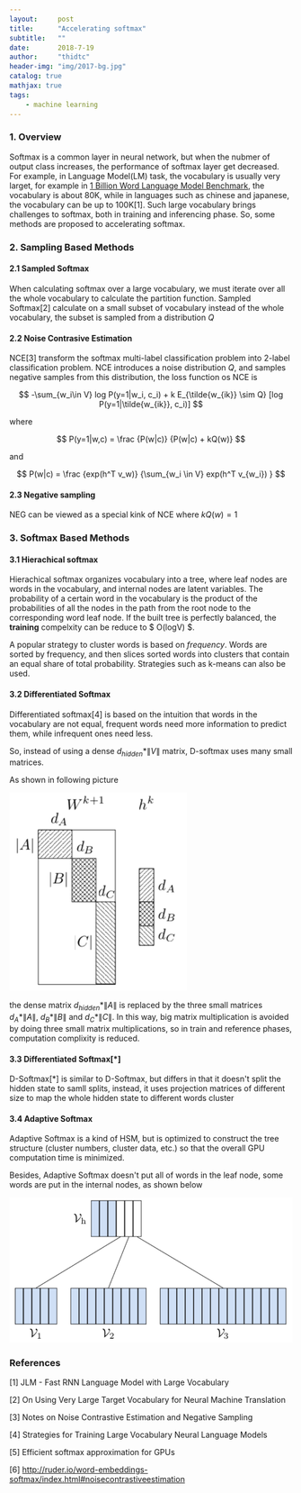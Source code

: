 ```yaml
---
layout:     post
title:      "Accelerating softmax"
subtitle:   ""
date:       2018-7-19
author:     "thidtc"
header-img: "img/2017-bg.jpg"
catalog: true
mathjax: true
tags:
    - machine learning
---
```


### 1. Overview
Softmax is a common layer in neural network, but when the  nubmer of output class increases, the performance of softmax layer get decreased. For example, in Language Model(LM) task, the vocabulary is usually very larget, for example in [1 Billion Word Language Model Benchmark](http://www.statmt.org/lm-benchmark/), the vocabulary is about 80K, while in languages such as chinese and japanese, the vocabulary can be up to 100K[1]. Such large vocabulary brings challenges to softmax, both in training and inferencing phase. So, some methods are proposed to accelerating softmax.

### 2. Sampling Based Methods
#### 2.1 Sampled Softmax
When calculating softmax over a large vocabulary, we must iterate over all the whole vocabulary to calculate the partition function. Sampled Softmax[2] calculate on a small subset of vocabulary instead of the whole vocabulary, the subset is sampled from a distribution $Q$

#### 2.2 Noise Contrasive Estimation
NCE[3] transform the softmax multi-label classification problem into 2-label classification problem. NCE introduces a noise distribution $Q$, and samples negative samples from this distribution, the loss function os NCE is 

$$
-\sum_{w_i\in V} log P(y=1|w_i, c_i) + k E_{\tilde{w_{ik}} \sim Q} [log P(y=1|\tilde{w_{ik}}, c_i)]
$$

where

$$
P(y=1|w,c) = \frac {P(w|c)} {P(w|c) + kQ(w)}
$$

and

$$
P(w|c) = \frac {exp(h^T v_w)} {\sum_{w_i \in V} exp(h^T v_{w_i}) }
$$

#### 2.3 Negative sampling
NEG can be viewed as a special kink of NCE where $kQ(w) = 1$

### 3. Softmax Based Methods
#### 3.1 Hierachical softmax
Hierachical softmax organizes vocabulary into a tree, where leaf nodes are words in the vocabulary, and internal nodes are latent variables. The probability of a certain word in the vocabulary is the product of the probabilities of all the nodes in the  path from the root node to the corresponding word leaf node. If the built tree is perfectly balanced, the **training** compelxity can be reduce to $ O(logV) $.

A popular strategy to cluster words is based on *frequency*. Words are sorted by frequency, and then slices sorted words into clusters that contain an equal share of total probability. Strategies such as k-means can also be used.

#### 3.2 Differentiated Softmax
Differentiated softmax[4] is based on the intuition that words in the vocabulary are not equal, frequent words need more information to predict them, while infrequent ones need less.

So, instead of using a dense $d_{hidden} * \|V\|$ matrix, D-softmax uses many small matrices.

As shown in following picture

![](/img/Accelerating_softmax/Dsoftmax_fig1.png)

the dense matrix $d_{hidden}*\|A\|$ is replaced by the three small matrices $d_A * \|A\|$, $d_B * \|B\|$ and $d_C * \|C\|$. In this way, big matrix multiplication is avoided by doing three small matrix multiplications, so in train and reference phases, computation complixity is reduced.

#### 3.3 Differentiated Softmax[*]
D-Softmax[*] is similar to D-Softmax, but differs in that it doesn't split the hidden state to samll splits, instead, it uses projection matrices of different size to map the whole hidden state to different words cluster


#### 3.4 Adaptive Softmax
Adaptive Softmax is a kind of HSM, but is optimized to construct the tree structure (cluster numbers, cluster data, etc.) so that the overall GPU computation time is minimized.

Besides, Adaptive Softmax doesn't put all of words in the leaf node, some words are put in the internal nodes, as shown below

![](/img/Accelerating_softmax/AdaptiveSoftmax_fig1.png)

### References
[1] JLM - Fast RNN Language Model with Large Vocabulary

[2] On Using Very Large Target Vocabulary for Neural Machine Translation

[3] Notes on Noise Contrastive Estimation and Negative Sampling

[4] Strategies for Training Large Vocabulary Neural Language Models

[5] Efficient softmax approximation for GPUs

[6] http://ruder.io/word-embeddings-softmax/index.html#noisecontrastiveestimation